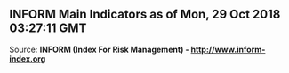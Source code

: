 ## INFORM Main Indicators as of Mon, 29 Oct 2018 03:27:11 GMT

Source: **INFORM (Index For Risk Management) - http://www.inform-index.org**